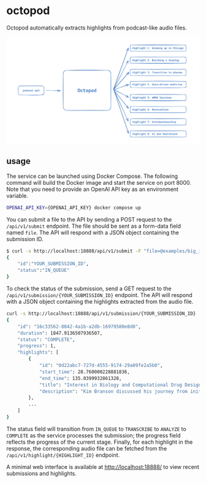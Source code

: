 # octopod
Octopod automatically extracts highlights from podcast-like audio files.

![assets/octopod.png](assets/octopod.png)

## usage
The service can be launched using Docker Compose. The following command will build the Docker image and start the service on port 8000. Note that you need to provide an OpenAI API key as an environment variable.

```bash
OPENAI_API_KEY={OPENAI_API_KEY} docker compose up
````

You can submit a file to the API by sending a POST request to the `/api/v1/submit` endpoint. The file should be sent as a form-data field named `file`. The API will respond with a JSON object containing the submission ID.

```bash
$ curl -s http://localhost:18888/api/v1/submit -F "file=@examples/big_ideas.mp3"
{
    "id":"YOUR_SUBMISSION_ID",
    "status":"IN_QUEUE"
}
```

To check the status of the submission, send a GET request to the `/api/v1/submission/{YOUR_SUBMISSION_ID}` endpoint. The API will respond with a JSON object containing the highlights extracted from the audio file.

```bash
curl -s http://localhost:18888/api/v1/submission/{YOUR_SUBMISSION_ID}
{
    "id": "16c33562-8042-4a1b-a2db-16979580e8d0",
    "duration": 1847.9136507936507,
    "status": "COMPLETE",
    "progress": 1,
    "highlights": [
        {
            "id": "0d22abc7-727d-4555-9174-29a09fe2a5b0",
            "start_time": 28.760000228881836,
            "end_time": 135.0399932861328,
            "title": "Interest in Biology and Computational Drug Design",
            "description": "Kim Branson discussed his journey from initially being drawn to molecular biology and bacterial pathogenesis in university to discovering his passion for computational drug design. He highlighted the interplay between his childhood interest in computers, his love for math and physics, and the allure of structural biology. Kim also shared insights into the development of computational methods for drug design and the success of the neuraminidase drug Relenza, which was designed using computational techniques.",
        },
        ...
    ]
}
```

The status field will transition from `IN_QUEUE` to `TRANSCRIBE` to `ANALYZE` to `COMPLETE` as the service processes the submission; the progress field reflects the progress of the current stage. Finally, for each highlight in the response, the corresponding audio file can be fetched from the `/api/v1/highlight/{HIGHLIGHT_ID}` endpoint.

A minimal web interface is available at [http://localhost:18888/](http://localhost:18888/) to view recent submissions and highlights.
